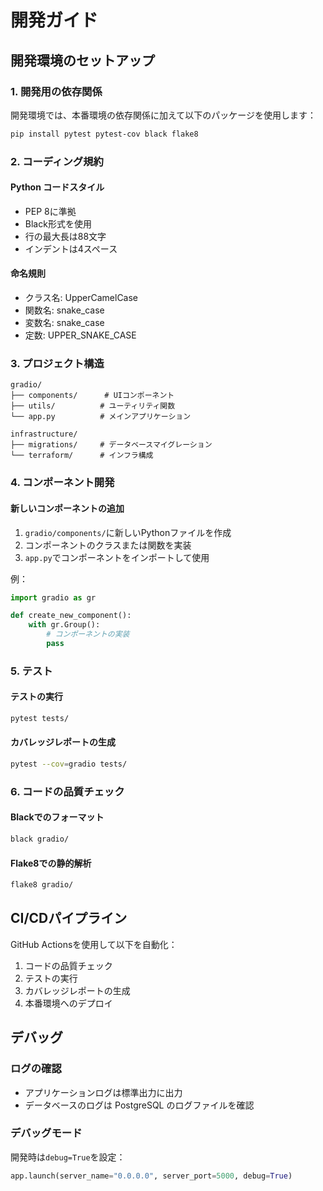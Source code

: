 # 開発ガイド

## 開発環境のセットアップ

### 1. 開発用の依存関係
開発環境では、本番環境の依存関係に加えて以下のパッケージを使用します：

```bash
pip install pytest pytest-cov black flake8
```

### 2. コーディング規約

#### Python コードスタイル
- PEP 8に準拠
- Black形式を使用
- 行の最大長は88文字
- インデントは4スペース

#### 命名規則
- クラス名: UpperCamelCase
- 関数名: snake_case
- 変数名: snake_case
- 定数: UPPER_SNAKE_CASE

### 3. プロジェクト構造
```
gradio/
├── components/      # UIコンポーネント
├── utils/          # ユーティリティ関数
└── app.py          # メインアプリケーション

infrastructure/
├── migrations/     # データベースマイグレーション
└── terraform/      # インフラ構成
```

### 4. コンポーネント開発

#### 新しいコンポーネントの追加
1. `gradio/components/`に新しいPythonファイルを作成
2. コンポーネントのクラスまたは関数を実装
3. `app.py`でコンポーネントをインポートして使用

例：
```python
import gradio as gr

def create_new_component():
    with gr.Group():
        # コンポーネントの実装
        pass
```

### 5. テスト

#### テストの実行
```bash
pytest tests/
```

#### カバレッジレポートの生成
```bash
pytest --cov=gradio tests/
```

### 6. コードの品質チェック

#### Blackでのフォーマット
```bash
black gradio/
```

#### Flake8での静的解析
```bash
flake8 gradio/
```

## CI/CDパイプライン

GitHub Actionsを使用して以下を自動化：
1. コードの品質チェック
2. テストの実行
3. カバレッジレポートの生成
4. 本番環境へのデプロイ

## デバッグ

### ログの確認
- アプリケーションログは標準出力に出力
- データベースのログは PostgreSQL のログファイルを確認

### デバッグモード
開発時は`debug=True`を設定：

```python
app.launch(server_name="0.0.0.0", server_port=5000, debug=True)
```
